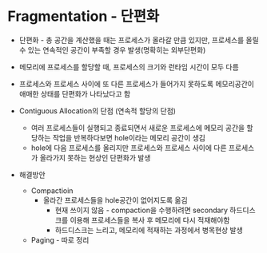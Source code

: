 # Fragmentation - 단편화

- 단편화 - 총 공간을 계산했을 때는 프로세스가 올라갈 만큼 있지만, 프로세스를 올릴 수 있는 연속적인 공간이 부족할 경우 발생(명확히는 외부단편화)
- 메모리에 프로세스를 할당할 때, 프로세스의 크기와 런타임 시간이 모두 다름
- 프로세스와 프로세스 사이에 또 다른 프로세스가 들어가지 못하도록 메모리공간이 애매한 상태를 단편화가 나타났다고 함
- Contiguous Allocation의 단점 (연속적 할당의 단점)
  - 여러 프로세스들이 실행되고 종료되면서 새로운 프로세스에 메모리 공간을 할당하는 작업을 반복하다보면 hole이라는 메모리 공간이 생김
  - hole에 다음 프로세스를 올리지만 프로세스와 프로세스 사이에 다른 프로세스가 올라가지 못하는 현상인 단편화가 발생

- 해결방안
  - Compactioin
    - 올라간 프로세스들을 hole공간이 없어지도록 옮김
      - 현재 쓰이지 않음 - compaction을 수행하려면 secondary 하드디스크를 이용해 프로세스들을 복사 후 메모리에 다시 적재해야함
      - 하드디스크는 느리고, 메모리에 적재하는 과정에서 병목현상 발생
  - Paging - 따로 정리

